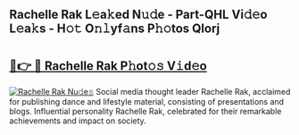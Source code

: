 ## Rachelle Rak L𝚎a𝚔ed N𝚞𝚍e - Part-QHL Vi𝚍𝚎o L𝚎a𝚔s - H𝚘𝚝 O𝚗𝚕yf𝚊ns P𝚑𝚘tos Qlorj

# <h2><a href="http://kfc6afj.oniu.top/?m=Rachelle+Rak">🔗👉 🔴 Rachelle Rak P𝚑ot𝚘𝚜 V𝚒d𝚎o</a></h2>

[![Rachelle Rak Nu𝚍e𝚜](https://i.imgur.com/0qMVB7G.gif)](http://kfc6afj.oniu.top/?m=Rachelle+Rak)
Social media thought leader Rachelle Rak, acclaimed for publishing dance and lifestyle material, consisting of presentations and blogs. Influential personality Rachelle Rak, celebrated for their remarkable achievements and impact on society.  
